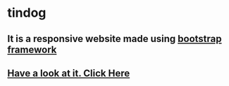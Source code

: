 # tindog

## It is a responsive website made using [bootstrap framework](https://getbootstrap.com/)
## [Have a look at it. Click Here ](https://archanmehta.github.io/tindog/)
